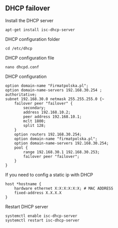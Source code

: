 ## DHCP failover 
Install the DHCP server 
```
apt-get install isc-dhcp-server
```

DHCP configuration folder 
```
cd /etc/dhcp
```
DHCP configuration file 
```
nano dhcpd.conf
```
DHCP configuration 

```
option domain-name "Firmatpolska.pl"; 
option domain-name-servers 192.168.30.254 ;
authoritative;
subnet 192.168.30.0 netmask 255.255.255.0 {~
    failover peer "failover" {
        secondary;
        address 192.168.10.2; 
        peer address 192.168.10.1; 
        mclt 1800;
        split 128;
    }
    option routers 192.168.30.254;
    option domain-name "firmatpolska.pl";
    option domain-name-servers 192.168.30.254;
    pool {
        range 192.168.30.1 192.168.30.253;
        failover peer "failover";
    }
}
```

If you need to config a static ip with DHCP 
```
host *hostname {
    hardware ethernet X:X:X:X:X:X; # MAC ADDRESS
    fixed-address X.X.X.X 
}
```

Restart DHCP server
```
systemctl enable isc-dhcp-server
systemctl restart isc-dhcp-server
```